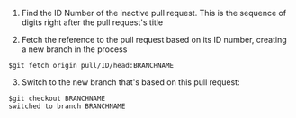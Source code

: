 1. Find the ID Number of the inactive pull request. This is the sequence of digits right after the pull request's title


2. Fetch the reference to the pull request based on its ID number, creating a new branch in the process
```
$git fetch origin pull/ID/head:BRANCHNAME
```

3. Switch to the new branch that's based on this pull request:
```
$git checkout BRANCHNAME
switched to branch BRANCHNAME
```
